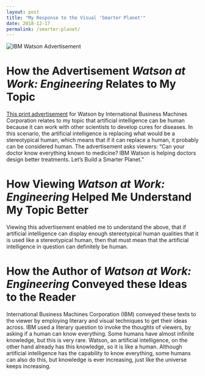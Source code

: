 ```yaml
---
layout: post
title: "My Response to the Visual 'Smarter Planet'"
date: 2018-12-17
permalink: /smarter-planet/
---
```


![IBM Watson Advertisement](https://static1.squarespace.com/static/5374da9ce4b0aefc671b4754/55625148e4b0b17b14636b32/5562514ae4b0ebbd3eaa21a7/1432506698807/All_Vertical_SmarterPlanet_Layouts9.jpg?format=2500w)

# How the Advertisement *Watson at Work: Engineering* Relates to My Topic

[This print advertisement](https://static1.squarespace.com/static/5374da9ce4b0aefc671b4754/55625148e4b0b17b14636b32/5562514ae4b0ebbd3eaa21a7/1432506698807/All_Vertical_SmarterPlanet_Layouts9.jpg?format=2500w) for Watson by International Business Machines Corporation relates to my topic that artificial intelligence can be human because it can work with other scientists to develop cures for diseases.
In this scenario, the artificial intelligence is replacing what would be a stereotypical human, which means that if it can replace a human, it probably can be considered human.
The advertisement asks viewers: “Can your doctor know everything known to medicine? IBM Watson is helping doctors design better treatments. Let’s Build a Smarter Planet.”

# How Viewing *Watson at Work: Engineering* Helped Me Understand My Topic Better

Viewing this advertisement enabled me to understand the above, that if artificial intelligence can display enough stereotypical human qualities that it is used like a stereotypical human, then that must mean that the artificial intelligence in question can definitely be human.

# How the Author of *Watson at Work: Engineering* Conveyed these Ideas to the Reader

International Business Machines Corporation (IBM) conveyed these texts to the viewer by employing literary and visual techniques to get their ideas across.
IBM used a literary question to invoke the thoughts of viewers, by asking if a human can know everything.
Some humans have almost infinite knowledge, but this is very rare.
Watson, an artificial intelligence, on the other hand already has this knowledge, so it is like a human.
Although artificial intelligence has the capability to know everything, some humans can also do this, but knowledge is ever increasing, just like the universe keeps increasing.
